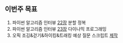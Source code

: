 ## 이번주 목표

1. 파이썬 알고리즘 인터뷰 [22장](https://github.com/PARKINHYO/Algorithm/tree/master/python%20algorithm%20interview/22%EC%9E%A5%20%EB%B6%84%ED%95%A0%20%EC%A0%95%EB%B3%B5) 분할 정복
2. 파이썬 알고리즘 인터뷰 [23장](https://github.com/PARKINHYO/Algorithm/tree/master/python%20algorithm%20interview/23%EC%9E%A5%20%EB%8B%A4%EC%9D%B4%EB%82%98%EB%AF%B9%20%ED%94%84%EB%A1%9C%EA%B7%B8%EB%9E%98%EB%B0%8D) 다이나믹 프로그래밍
3. 오픽 조깅&걷기&하이킹&트래킹 예상 질문 스크립트 [제작](https://user-images.githubusercontent.com/47745785/107872258-66be0b00-6eec-11eb-8f12-ddc17362da08.jpg)